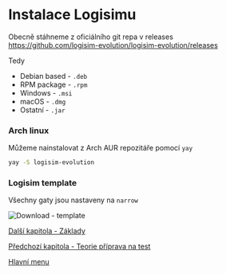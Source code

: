 # Instalace Logisimu

Obecně stáhneme z oficiálního git repa v releases https://github.com/logisim-evolution/logisim-evolution/releases

Tedy

- Debian based - `.deb`
- RPM package - `.rpm`
- Windows - `.msi`
- macOS - `.dmg`
- Ostatní - `.jar`

### Arch linux

Můžeme nainstalovat z Arch AUR repozitáře pomocí `yay`
```bash
yay -S logisim-evolution
```

### Logisim template

Všechny gaty jsou nastaveny na `narrow`

![Download - template](/logisim/template.circ)


[Další kapitola - Základy](/kapitoly/logisim-zaklady.md)

[Předchozí kapitola - Teorie příprava na test](/kapitoly/karnaughova-mapa.md)

[Hlavní menu](/README.md)